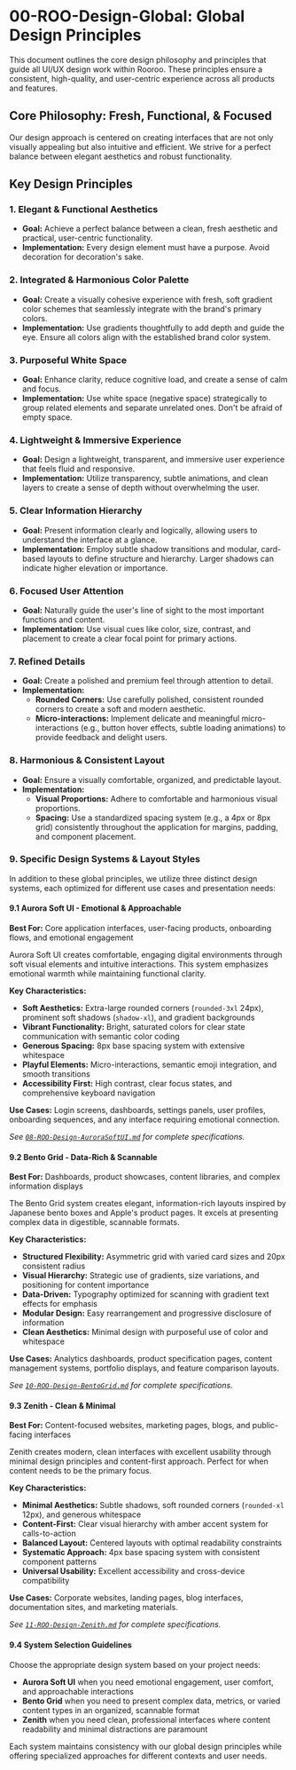 # 00-ROO-Design-Global: Global Design Principles

This document outlines the core design philosophy and principles that guide all UI/UX design work within Rooroo. These principles ensure a consistent, high-quality, and user-centric experience across all products and features.

## Core Philosophy: Fresh, Functional, & Focused

Our design approach is centered on creating interfaces that are not only visually appealing but also intuitive and efficient. We strive for a perfect balance between elegant aesthetics and robust functionality.

## Key Design Principles

### 1. Elegant & Functional Aesthetics
- **Goal:** Achieve a perfect balance between a clean, fresh aesthetic and practical, user-centric functionality.
- **Implementation:** Every design element must have a purpose. Avoid decoration for decoration's sake.

### 2. Integrated & Harmonious Color Palette
- **Goal:** Create a visually cohesive experience with fresh, soft gradient color schemes that seamlessly integrate with the brand's primary colors.
- **Implementation:** Use gradients thoughtfully to add depth and guide the eye. Ensure all colors align with the established brand color system.

### 3. Purposeful White Space
- **Goal:** Enhance clarity, reduce cognitive load, and create a sense of calm and focus.
- **Implementation:** Use white space (negative space) strategically to group related elements and separate unrelated ones. Don't be afraid of empty space.

### 4. Lightweight & Immersive Experience
- **Goal:** Design a lightweight, transparent, and immersive user experience that feels fluid and responsive.
- **Implementation:** Utilize transparency, subtle animations, and clean layers to create a sense of depth without overwhelming the user.

### 5. Clear Information Hierarchy
- **Goal:** Present information clearly and logically, allowing users to understand the interface at a glance.
- **Implementation:** Employ subtle shadow transitions and modular, card-based layouts to define structure and hierarchy. Larger shadows can indicate higher elevation or importance.

### 6. Focused User Attention
- **Goal:** Naturally guide the user's line of sight to the most important functions and content.
- **Implementation:** Use visual cues like color, size, contrast, and placement to create a clear focal point for primary actions.

### 7. Refined Details
- **Goal:** Create a polished and premium feel through attention to detail.
- **Implementation:**
    - **Rounded Corners:** Use carefully polished, consistent rounded corners to create a soft and modern aesthetic.
    - **Micro-interactions:** Implement delicate and meaningful micro-interactions (e.g., button hover effects, subtle loading animations) to provide feedback and delight users.

### 8. Harmonious & Consistent Layout
- **Goal:** Ensure a visually comfortable, organized, and predictable layout.
- **Implementation:**
    - **Visual Proportions:** Adhere to comfortable and harmonious visual proportions.
    - **Spacing:** Use a standardized spacing system (e.g., a 4px or 8px grid) consistently throughout the application for margins, padding, and component placement.

### 9. Specific Design Systems & Layout Styles

In addition to these global principles, we utilize three distinct design systems, each optimized for different use cases and presentation needs:

#### 9.1 Aurora Soft UI - Emotional & Approachable
**Best For:** Core application interfaces, user-facing products, onboarding flows, and emotional engagement

Aurora Soft UI creates comfortable, engaging digital environments through soft visual elements and intuitive interactions. This system emphasizes emotional warmth while maintaining functional clarity.

**Key Characteristics:**
- **Soft Aesthetics:** Extra-large rounded corners (`rounded-3xl` 24px), prominent soft shadows (`shadow-xl`), and gradient backgrounds
- **Vibrant Functionality:** Bright, saturated colors for clear state communication with semantic color coding
- **Generous Spacing:** 8px base spacing system with extensive whitespace
- **Playful Elements:** Micro-interactions, semantic emoji integration, and smooth transitions
- **Accessibility First:** High contrast, clear focus states, and comprehensive keyboard navigation

**Use Cases:** Login screens, dashboards, settings panels, user profiles, onboarding sequences, and any interface requiring emotional connection.

*See [`08-ROO-Design-AuroraSoftUI.md`](.roo/design-rules/08-ROO-Design-AuroraSoftUI.md) for complete specifications.*

#### 9.2 Bento Grid - Data-Rich & Scannable
**Best For:** Dashboards, product showcases, content libraries, and complex information displays

The Bento Grid system creates elegant, information-rich layouts inspired by Japanese bento boxes and Apple's product pages. It excels at presenting complex data in digestible, scannable formats.

**Key Characteristics:**
- **Structured Flexibility:** Asymmetric grid with varied card sizes and 20px consistent radius
- **Visual Hierarchy:** Strategic use of gradients, size variations, and positioning for content importance
- **Data-Driven:** Typography optimized for scanning with gradient text effects for emphasis
- **Modular Design:** Easy rearrangement and progressive disclosure of information
- **Clean Aesthetics:** Minimal design with purposeful use of color and whitespace

**Use Cases:** Analytics dashboards, product specification pages, content management systems, portfolio displays, and feature comparison layouts.

*See [`10-ROO-Design-BentoGrid.md`](.roo/design-rules/10-ROO-Design-BentoGrid.md) for complete specifications.*

#### 9.3 Zenith - Clean & Minimal
**Best For:** Content-focused websites, marketing pages, blogs, and public-facing interfaces

Zenith creates modern, clean interfaces with excellent usability through minimal design principles and content-first approach. Perfect for when content needs to be the primary focus.

**Key Characteristics:**
- **Minimal Aesthetics:** Subtle shadows, soft rounded corners (`rounded-xl` 12px), and generous whitespace
- **Content-First:** Clear visual hierarchy with amber accent system for calls-to-action
- **Balanced Layout:** Centered layouts with optimal readability constraints
- **Systematic Approach:** 4px base spacing system with consistent component patterns
- **Universal Usability:** Excellent accessibility and cross-device compatibility

**Use Cases:** Corporate websites, landing pages, blog interfaces, documentation sites, and marketing materials.

*See [`11-ROO-Design-Zenith.md`](.roo/design-rules/11-ROO-Design-Zenith.md) for complete specifications.*

#### 9.4 System Selection Guidelines

Choose the appropriate design system based on your project needs:

- **Aurora Soft UI** when you need emotional engagement, user comfort, and approachable interactions
- **Bento Grid** when you need to present complex data, metrics, or varied content types in an organized, scannable format
- **Zenith** when you need clean, professional interfaces where content readability and minimal distractions are paramount

Each system maintains consistency with our global design principles while offering specialized approaches for different contexts and user needs.